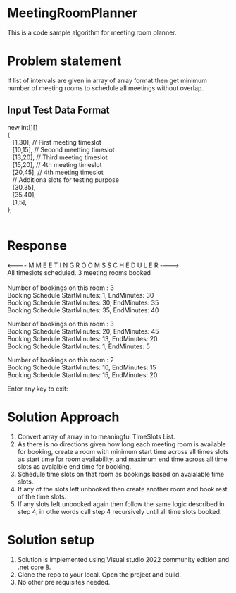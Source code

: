 # MeetingRoomPlanner
This is a code sample algorithm for meeting room planner.

# Problem statement
If list of intervals are given in array of array format then get minimum number of meeting rooms to schedule all meetings without overlap.
## Input Test Data Format
new int[][]</br>
    {</br>
    &nbsp;&nbsp;  [1,30],  // First meeting timeslot</br>
    &nbsp;&nbsp;  [10,15], // Second meetting timeslot</br>
    &nbsp;&nbsp;  [13,20], // Third meeting timeslot</br>
    &nbsp;&nbsp;  [15,20], // 4th meeting timeslot</br>
    &nbsp;&nbsp;  [20,45],  // 4th meeting timeslot</br>
    &nbsp;&nbsp;  // Additiona slots for testing purpose</br>
    &nbsp;&nbsp;  [30,35],</br>
    &nbsp;&nbsp;  [35,40],</br>
    &nbsp;&nbsp;  [1,5],</br>
    };</br>
</br>
# Response 
<---- M M E E T I N G  R O O M S  S C H E D U L E R ----></br>
All timeslots scheduled. 3 meeting rooms booked</br></br>
Number of bookings on this room : 3</br>
Booking Schedule StartMinutes: 1, EndMinutes: 30</br>
Booking Schedule StartMinutes: 30, EndMinutes: 35</br>
Booking Schedule StartMinutes: 35, EndMinutes: 40</br>

Number of bookings on this room : 3</br>
Booking Schedule StartMinutes: 20, EndMinutes: 45</br>
Booking Schedule StartMinutes: 13, EndMinutes: 20</br>
Booking Schedule StartMinutes: 1, EndMinutes: 5</br>
 
Number of bookings on this room : 2</br>
Booking Schedule StartMinutes: 10, EndMinutes: 15</br>
Booking Schedule StartMinutes: 15, EndMinutes: 20</br>

Enter any key to exit:</br>

# Solution Approach
1. Convert array of array in to meaningful TimeSlots List.
2. As there is no directions given how long each meeting room is available for booking, create a room with minimum start time across all times slots as start time for room availability. and maximum end time across all time slots as avaialble end time for booking.
3. Schedule time slots on that room as bookings based on avaialable time slots.
4. If any of the slots left unbooked then create another room and book rest of the time slots.
5. If any slots left unbooked again then follow the same logic described in step 4, in othe words call step 4 recursively until all time slots booked.

# Solution setup
1. Solution is implemented using Visual studio 2022 community edition and .net core 8.
2. Clone the repo to your local. Open the project and build.
3. No other pre requisites needed.

